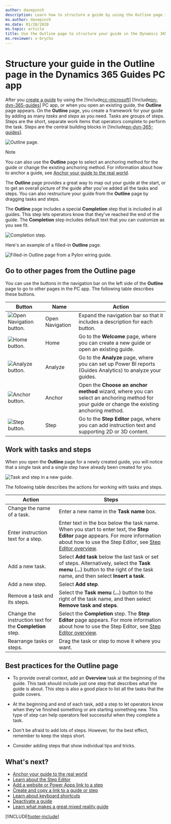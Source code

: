 ```yaml
---
author: davepinch
description: Learn how to structure a guide by using the Outline page in the Microsoft Dynamics 365 Guides PC app.
ms.author: davepinch
ms.date: 01/28/2020
ms.topic: article
title: Use the Outline page to structure your guide in the Dynamics 365 Guides PC app
ms.reviewer: v-brycho
---
```


# Structure your guide in the Outline page in the Dynamics 365 Guides PC app

After you [create a guide](create-guide.md) by using the [!include[cc-microsoft](../includes/cc-microsoft.md)] [!include[pn-dyn-365-guides](../includes/pn-dyn-365-guides.md)] PC app, or when you open an existing guide, the **Outline** page appears. On the **Outline** page, you create a framework for your guide by adding as many *tasks* and *steps* as you need. Tasks are groups of steps. Steps are the short, separate work items that operators complete to perform the task. Steps are the central building blocks in [!include[pn-dyn-365-guides](../includes/pn-dyn-365-guides.md)].

![Outline page.](media/outline-page-3.PNG "Outline page")

> [!NOTE]
> You can also use the **Outline** page to select an anchoring method for the guide or change the existing anchoring method. For information about how to anchor a guide, see [Anchor your guide to the real world](anchor.md).

The **Outline** page provides a great way to map out your guide at the start, or to get an overall picture of the guide after you've added all the tasks and steps. You can also restructure your guide from the **Outline** page by dragging tasks and steps.

The **Outline** page includes a special **Completion** step that is included in all guides. This step lets operators know that they've reached the end of the guide. The **Completion** step includes default text that you can customize as you see fit.

![Completion step.](media/completion-step.PNG "Completion step")

Here's an example of a filled-in **Outline** page.

![Filled-in Outline page from a Pylon wiring guide.](media/finished-outline-page.png "Filled-in Outline page from a Pylon wiring guide")

## Go to other pages from the Outline page

You can use the buttons in the navigation bar on the left side of the **Outline** page to go to other pages in the PC app. The following table describes these buttons.

| Button | Name | Action |
|---|---|---|
| ![Open Navigation button.](media/open-navigation-button.png "Open Navigation button") | Open Navigation | Expand the navigation bar so that it includes a description for each button. |
| ![Home button.](media/home-button-pc-app.png "Home button") | Home | Go to the **Welcome** page, where you can create a new guide or open an existing guide. |
| ![Analyze button.](media/analyze-button-pc-app.png "Analyze button") | Analyze | Go to the **Analyze** page, where you can set up Power BI reports (Guides Analytics) to analyze your guides. |
| ![Anchor button.](media/anchor-button-pc-app.png "Anchor button") | Anchor | Open the **Choose an anchor method** wizard, where you can select an anchoring method for your guide or change the existing anchoring method. |
| ![Step button.](media/step-button-pc-app.png "Step button") | Step | Go to the **Step Editor** page, where you can add instruction text and supporting 2D or 3D content. |

## Work with tasks and steps

When you open the **Outline** page for a newly created guide, you will notice that a single task and a single step have already been created for you.

![Task and step in a new guide.](media/outline-page-4.png "Task and step in a new guide")

The following table describes the actions for working with tasks and steps.

| Action | Steps |
|---|---|
| Change the name of a task. | Enter a new name in the **Task name** box. |
| Enter instruction text for a step. | Enter text in the box below the task name. When you start to enter text, the **Step Editor** page appears. For more information about how to use the Step Editor, see [Step Editor overview](pc-app-step-editor-overview.md). |
| Add a new task. | Select **Add task** below the last task or set of steps. Alternatively, select the **Task menu** (**...**) button to the right of the task name, and then select **Insert a task**. |
| Add a new step. | Select **Add step**. |
| Remove a task and its steps. | Select the **Task menu** (**...**) button to the right of the task name, and then select **Remove task and steps**. |
| Change the instruction text for the **Completion** step. | Select the **Completion** step. The **Step Editor** page appears. For more information about how to use the Step Editor, see [Step Editor overview](pc-app-step-editor-overview.md). |
| Rearrange tasks or steps. | Drag the task or step to move it where you want. |

## Best practices for the Outline page

- To provide overall context, add an **Overview** task at the beginning of the guide. This task should include just one step that describes what the guide is about. This step is also a good place to list all the tasks that the guide covers.

- At the beginning and end of each task, add a step to let operators know when they've finished something or are starting something new. This type of step can help operators feel successful when they complete a task.

- Don't be afraid to add lots of steps. However, for the best effect, remember to keep the steps short.

- Consider adding steps that show individual tips and tricks.

## What's next?

- [Anchor your guide to the real world](anchor.md)
- [Learn about the Step Editor](pc-app-step-editor-overview.md)
- [Add a website or Power Apps link to a step](pc-app-website-powerapps-link.md)
- [Create and copy a link to a guide or step](pc-app-copy-link-guide-step.md)
- [Learn about keyboard shortcuts](keyboard-shortcuts-pc-app.md)
- [Deactivate a guide](pc-app-deactivate-guide.md)
- [Learn what makes a great mixed reality guide](great-guide.md)



[!INCLUDE[footer-include](../includes/footer-banner.md)]
